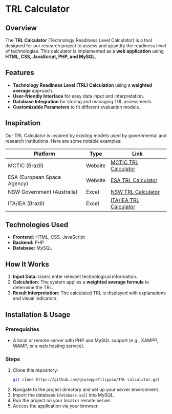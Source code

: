 # TRL Calculator

## Overview
The **TRL Calculator** (Technology Readiness Level Calculator) is a tool designed for our research project to assess and quantify the readiness level of technologies. This calculator is implemented as a **web application** using **HTML, CSS, JavaScript, PHP, and MySQL**.

## Features
- **Technology Readiness Level (TRL) Calculation** using a **weighted average** approach.
- **User-friendly Interface** for easy data input and interpretation.
- **Database Integration** for storing and managing TRL assessments.
- **Customizable Parameters** to fit different evaluation models.

## Inspiration
Our TRL Calculator is inspired by existing models used by governmental and research institutions. Here are some notable examples:

| Platform | Type | Link |
|----------|------|------|
| MCTIC (Brazil) | Website | [MCTIC TRL Calculator](https://formularios.mctic.gov.br/index.php/117963) |
| ESA (European Space Agency) | Website | [ESA TRL Calculator](https://trlcalculator.esa.int) |
| NSW Government (Australia) | Excel | [NSW TRL Calculator](https://www.nsw.gov.au/sites/default/files/2022-11/mvp-ventures-technology-readiness-level.xlsx%3FcontentOnly%3Dtrue) |
| ITA/IEA (Brazil) | Excel | [ITA/IEA TRL Calculator](https://iae.dcta.mil.br/images/Calculadora_MRL_e_TRL/CalculadoraTRLIAEITA2020.xlsm) |

## Technologies Used
- **Frontend:** HTML, CSS, JavaScript
- **Backend:** PHP
- **Database:** MySQL

## How It Works
1. **Input Data:** Users enter relevant technological information.
2. **Calculation:** The system applies a **weighted average formula** to determine the TRL.
3. **Result Interpretation:** The calculated TRL is displayed with explanations and visual indicators.

## Installation & Usage
### Prerequisites
- A local or remote server with PHP and MySQL support (e.g., XAMPP, WAMP, or a web hosting service).

### Steps
1. Clone this repository:
   ```sh
   git clone https://github.com/giuseppefilippin/TRL-calculator.git
   ```
2. Navigate to the project directory and set up your server environment.
3. Import the database (`database.sql`) into MySQL.
4. Run the project on your local or remote server.
5. Access the application via your browser.